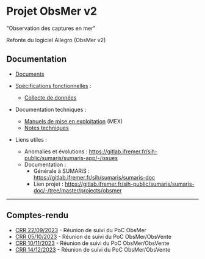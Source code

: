 # Projet ObsMer v2

"Observation des captures en mer"

Refonte du logiciel Allegro (ObsMer v2)

## Documentation


- [Documents](./doc)

- [Spécifications fonctionnelles](./spe) :
  * [Collecte de données](./spe/collecte_de_donnees.md)
  
- Documentation techniques :
  * [Manuels de mise en exploitation](./mex) (MEX)
  * [Notes techniques](./not)

- Liens utiles :
  * Anomalies et évolutions : https://gitlab.ifremer.fr/sih-public/sumaris/sumaris-app/-/issues
  * Documentation :
    * Générale à SUMARiS : https://gitlab.ifremer.fr/sih/sumaris/sumaris-doc
    * Lien projet : https://gitlab.ifremer.fr/sih-public/sumaris/sumaris-doc/-/tree/master/projects/obsmer

---
## Comptes-rendu

- [CRR 22/09/2023](crr/crr-23-001-reunion_suivi-2023-09-22.md) - Réunion de suivi du PoC ObsMer
- [CRR 05/10/2023](crr/crr-23-002-reunion_suivi-2023-10-05.md) - Réunion de suivi du PoC ObsMer/ObsVente
- [CRR 10/11/2023](crr/crr-23-003-reunion_suivi-2023-11-10.md) - Réunion de suivi du PoC ObsMer/ObsVente
- [CRR 14/12/2023](crr/crr-23-004-reunion_suivi-2023-12-14.md) - Réunion de suivi du PoC ObsMer/ObsVente
